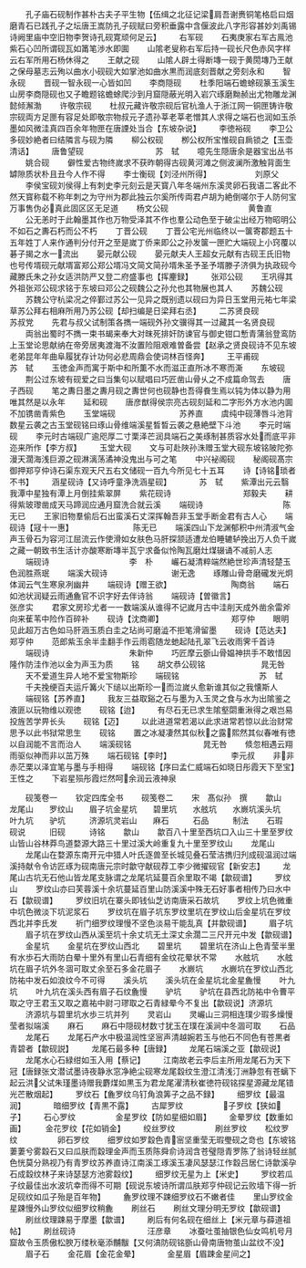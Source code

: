 <!-- { "loadSidebar": true } -->
　　孔子庙石砚制作甚朴古夫子平生物【伍缉之北征记梁肩吾谢赉铜笔格启曰烟磨青石已践孔子之坛唐王嵩防孔子砚赋曰旁积垂露中含偃波此八字形容甚妙刘禹锡诗阙里庙中空旧物李贺诗孔砚寛顽何足云】
　　右军砚
　　石夷庚家右军古鳯池紫石心凹所谓砚瓦如筩笔渉水即圎
　　山隂老叟称右军后持一砚长尺色赤风字样云右军所用石杨休得之
　　王献之砚
　　山隂人辟土得断塼一砚于黄閍塼乃王献之保母墓志云殉以曲水小砚砚大如掌池如曲水黒而润底刻晋献之旁刻永和
　　智永砚
　　晋砚一智永砚一心皆如凹
　　李商隠砚
　　杜季阳端石蟾蜍砚篆玉溪生山房李商隠砚也又子瞻题铭蟾蜍爬沙到月窟隠蔽光明入岩穴琢磨黝赪出尤物雕龙渊懿倾澥渤
　　许敬宗砚
　　杜叔元藏许敬宗砚后官杭渔人于浙江网一铜匣铸许敬宗砚両方足匣有容足处即敬宗物叔元子遗孙莘老莘老憎其人求得之端石也润如玉杀墨如风微洼真四百余年物匣在唐諲处当合【东坡杂说】
　　李徳裕砚
　　李卫公多砚妙絶者曰结隣言与砚为隣
　　柳公权砚
　　栁公权所宝惟砚自扄锁之【玉壶清话】
　　唐鲁望砚　　　　　　　　　苏　轼
　　噫先生隠唐余是器宝出丛书
　　姚合砚
　　僻性爱古物终嵗求不获昨朝得古砚黄河滩之侧波澜所激触背面生罅隙质状朴且丑今人作不得
　　李士衡砚【刘泾州所得】　　　　　　刘原父
　　李侯宝砚刘侯得上有刺史李元刻云是天寳八年冬端州东溪灵卵石我语二客此不然天寳称载不称年刺之为守州为郡此独云尔奚所传両君卢胡为絶倒嗟尔于人防何宝万事售伪必真此固区区无足道
　　杨文公砚　　　　　　　　　　黄鲁直
　　公无恙时于此翰墨其作也万物受泽其不作也羣公动色至于破尘出经万物昭明公不如石之夀石朽而公不朽
　　丁晋公砚
　　丁晋公宅光州临终以一箧寄郡题五十五年姓丁人来作通判分付开之至是嵗丁侨来即公之孙发箧一匣贮大端砚上小窍覆以碁子揭之水一流出
　　晏元献公砚
　　晏元献夫人王超女元献有古砚王氏旧物也号传壻砚元献壻富郑公郑公壻冯文简文简孙壻朱圣予圣予壻滕子济俱为执政砚今藏滕氏朱之孙女适洪防严又登二府盛事也【挥麈録】
　　张邓公砚
　　王巩得其外祖张邓公砚求铭于东坡曰邓公之砚魏公之孙允也其物展也其人
　　苏魏公砚
　　苏魏公守杭梁况之倅鄞过苏公一见异之既别遗以砚曰为异日玉堂用元祐七年梁草苏公拜右相麻所用乃苏公砚【却扫编是日梁拜右丞】
　　二苏贤良砚　　　　　　　　苏叔党
　　先君与叔父试制策各擕一端砚外孙文骥得其一过藏其一名贤良砚
　　両翁出蜀时不擕一束书朅来奉大对昩死排奸防谏官与御史钳口慙青蒲翁登鸾防上玉堂论思献纳在帝旁居夷渡海不汝置险阻艰难曽备尝【赵承之贤良砚诗不见东坡老弟昆年年曲阜履犹存计功何必悲周鼎会使词林百怪奔】
　　王平甫砚　　　　　　　　　苏　轼
　　玉徳金声而寓于斯中和所薫不水而滋正直所冰不寒而澌
　　东坡砚
　　荆公过东坡有砚爱之曰当集句以赋唱曰巧匠凿山骨乆之不成篇命驾去
　　唐子西砚
　　笔之夀日墨之夀月砚之夀世何也砚静也吾得飬生焉以钝为体以静为用唯其然是以永年
　　延和砚
　　唐彦猷得侯宗亮古砚刻延和二字形外方水池内圎不加镌凿青紫色
　　玉堂端砚　　　　　　　　苏养直
　　虞纯中砚薄唇斗池背数星云袭之古玉堂砚铭曰琢山骨维端溪星晳晳云袭之悬絶壁下斗池
　　李元时端砚
　　李元时古端砚广逾咫厚二寸栗泽芒润具端石之美琢制甚质容水处而底平非迩来所作【李方叔】
　　玉堂大砚
　　文与可赴陜孙洙赠玉堂大砚东坡铭陂陀弥漫天濶海浅巨源之砚淋漓荡潏神没鬼出与可之笔
　　中兴袐阁砚
　　秘阁砚髙宗御押郑亨仲诗石渠东观天尺五右文储砚一百九今所见七十五耳
　　诗【诗铭琐者不书】
　　涵星砚诗【又诗呼童浄洗涵星砚】　　　　苏　轼
　　紫潭出元云翳我潭中星独有潭上月倒挂紫翠屏
　　紫花砚诗　　　　　　　　　郑毅夫
　　耕得紫玻瓈凿成天马蹄润应通月窟洗合就云溪
　　端砚诗　　　　　　　　　　陈无已
　　王家旧物羣偷后石出蛮溪石丈深挥翰吾非玉堂手断金君有古人心
　　端砚诗【冦十一惠】　　　　　　　　陈无已
　　端溪四山下龙渊郁积中州清淑气金声玉骨石为容河江屈流云作使滑如女肤色马肝探颔适遭龙伯睡辘轳挽出万人负千嵗之藏一朝致书生活计亦酸寒断塼半瓦宁求备似怜陶瓦磨灶煤辍诵不减前人志
　　端砚诗　　　　　　　　　　李　朴
　　巗石凝清粹端然絶世珍声清轻楚玉色润胜燕珉
　　端溪大砚诗　　　　　　　　谢无逸
　　琢雕山骨竒磨礲发光炯体润云气生寒泉冽幽井
　　端砚诗【赠王欲】　　　　　　　　陶商翁
　　端石如池状润疑云雨通麁官不识字好去伴诗翁
　　端砚诗【曽徽言】　　　　　　　　张彦实
　　君家文房珍尤者一一数端溪从谁得不记嵗月古中洼削天成外凿余雷斧向来萑苇中险作百碎补
　　砚诗【沈商卿】　　　　　　　　　郑亨仲
　　眼明见此超万古色如马肝涵玉质白圭之玷尚可磨澁不拒笔滑留墨
　　砚诗【范达夫】　　　　　　　　　郑亨仲
　　范郎紫玉余半圭翻手作云雨雹随龙虵起陆孔翠飞云收雨霁千首诗
　　端砚诗　　　　　　　　　　朱新仲
　　巧匠摩云斵山骨媪神拱手不敢惜因隆作防洼作池以金为声玉为质
　　铭
　　胡文恭公砚铭　　　　　　　晁无咎
　　天不爱道生异人地不爱宝物斯珍
　　端砚铭　　　　　　　　　　苏　轼
　　千夫挽绠百夫运斤篝火下缒以出斯珍一而泣嵗乆愈新谁其似之我懐斯人
　　端砚铭【苏养直】
　　我友三益取谿之石与墨为入玉灵之食与水为出隂鉴之液匪以玩物维以观徳
　　砚铭【迨】
　　有尽石无已求生隂壑閟重湫得之艰岂易投旌苦学畀长头
　　砚铭【迈】
　　以此进道常若渴以此求进常若惊以此治财常思予以此书狱常思生
　　砚铭
　　置之冰凝凄然其似秋之露熙然其似春唯有徳以自润能不言而治人
　　端溪砚铭　　　　　　　　　晁无咎
　　倐忽相遇云翔雨驱似神而非以茁万殊
　　端石砚铭【李时】　　　　　　　　李元叔
　　非非赤茫栗以泽宜笔与墨与手相得
　　端砚铭【序曰孟仁威端石如晓日彤霞天下至宝】　　王性之
　　下岩星殒彤霞烂然呵余润云液神泉




　　砚笺卷一
　　钦定四库全书
　　砚笺卷二
　　宋　髙似孙　撰
　　歙山　　　龙尾山　　罗纹山　　眉子坑金星坑　　碧里坑　　水舷坑　　水嶡坑溪头坑　　叶九坑　　驴坑　　　济源坑灵岩山　　麻石　　　石品　　　制法
　　石瑕　　　砚说　　　旧砚　　　诗铭
　　歙山
　　歙百八十里至西坑口入山三十里至罗纹山皆山谷林莽鸟道婺源大路三十里过溪大岭重复九十里至罗纹山
　　龙尾山
　　龙尾山在婺源东南开元中猎人叶氏逐兽至长城见叠石莹洁擕归刋成砚温润过端溪持献令令访匠琢为砚南唐元宗时歙守献砚荐工李少微擢砚官【新安志】
　　龙尾山古坑无石他山皆龙尾支脉谓之龙尾坑延蔓百余里取不竭【歙砚谱】
　　罗纹山
　　罗纹山亦曰芙蓉溪十余坑蔓延百里山防溪溪中殊无石好事者相传乃曰水中石【歙砚谱】
　　罗纹旧坑在寨头即钱仙芝访南唐采石故坑
　　罗纹上坑色微重中坑色微淡下坑泥浆石
　　罗纹坑在眉子坑东罗纹里坑在罗纹山后金星坑在罗纹西北并李氏发
　　祈门细罗纹理慢不坚色淡易干能乱真【并歙砚谱】
　　眉子坑
　　眉子坑在罗纹山西从溪至坑十余丈坑无土深丈余濶二三尺开元中发【歙砚谱】
　　金星坑
　　金星坑在罗纹山西北
　　碧里坑
　　碧里坑在济山上色青莹半里有水歩石大雨防白晕十里外有里山石青细有金纹花晕状不常
　　水舷坑
　　水舷坑在眉子坑外冬涸可取丈余至石多金花眉子
　　水嶡坑
　　水嶡坑在罗纹山西北防祐中发石如浪纹今不可得
　　溪头坑
　　溪头坑在金星坑北金星麁慢
　　叶九坑
　　叶九坑在溪头西有眉子石纹麁慢
　　驴坑
　　驴坑在县西北防祐中令曹平取之守王君玉又取之嘉祐中尉刁璆取之石青緑晕今不复出【歙砚说】济源坑
　　济源坑与碧里坑水歩三坑并列
　　灵岩山
　　灵巗山三洞相连璞少瑕多燥慢莹者拟端溪
　　麻石
　　麻石中隠砚材数寸犹玉在璞在溪涧中冬涸可取
　　石品
　　龙尾石
　　龙尾石产水中极温润性坚宻声清越婉若玉与他石不同色有苍黒者青碧者【歙砚説】
　　龙尾石最多种【唐録】
　　龙尾石端溪之亚【歙砚说】
　　龙尾水心石緑绀如玉入用【蔡记】
　　江南故老云李后主所用龙尾石为天下冠【唐録张文潜试墨诗夜静氷窓净絶尘砚寒龙尾縠纹生澄江清浅汀洲静忽有苍螭下起云洪父试朱瑾墨诗赠我麝煤如黒玉为君龙尾濯清秋崔徳符砚铭探星源藏龙尾错光芒散烟起】
　　罗纹石【麁罗纹乌钉角浪筭子之品不録】
　　细罗纹【最温润】　　　　暗细罗纹【青黒不露】
　　古犀罗纹　　　　　子罗纹【狭如子】
　　石心罗纹　　　　　金星罗纹【防如星细如眉】
　　金晕罗纹【数重如画】　　　金花罗纹【花如销金】
　　绞丝罗纹　　　　　刷丝罗纹
　　松纹罗纹　　　　　卵石罗纹
　　细罗纹如罗縠色青宻坚重莹无瑕璺砚之竒也【东坡铭萋萋兮雾縠石又曰瓜肤而縠理金声而玉质陈舜俞诗润含苍璧隠青罗陈了翁诗轻丝腻色恍莫分熟视乃有青罗纹苏养直诗江南溪工琢溪玉凄风瑟瑟江作縠吕居仁诗歙溪孕石成縠纹林子来诗瑟瑟方池雾縠纹】
　　细罗纹无星为上【米史】
　　罗纹若瓜子纹最佳出水波坑幸而得不可期【砚说东坡诗所谓瓜肤郑亨仲砚记云败墙下得一折足砚纹如瓜子殆是百年物】
　　麁罗纹理不踈细罗纹石不嫩者佳
　　里山罗纹金星踈慢外山罗纹似细罗纹稍麁
　　刷丝石
　　刷丝文理分明无罗纹【歙砚谱】
　　刷丝纹理踈易于摩墨【歙谱】
　　刷后有何名砚在细丝上【米元章与薛道祖帖】
　　刷丝砚诗　　　　　　　　　汪彦章
　　冰蚕吐茧抽银色仙女鸣机号月窟故令玉质傲松腴万缕秋毫添黼黻【又何滈防砚铭斵山骨南唐物茧山盆纹不没】
　　眉子石
　　金花眉【金花金晕】　　　　金星眉【眉踈金星间之】
